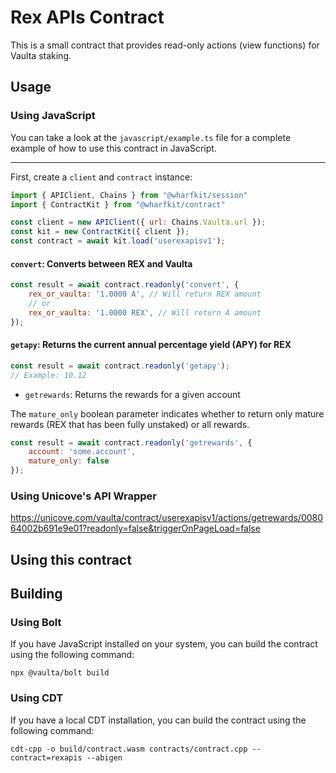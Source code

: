 # Rex APIs Contract

This is a small contract that provides read-only actions (view functions) for 
Vaulta staking.

## Usage

### Using JavaScript

You can take a look at the `javascript/example.ts` file for a complete example of how to use this contract in JavaScript.

---

First, create a `client` and `contract` instance:

```javascript
import { APIClient, Chains } from "@wharfkit/session"
import { ContractKit } from "@wharfkit/contract"

const client = new APIClient({ url: Chains.Vaulta.url });
const kit = new ContractKit({ client });
const contract = await kit.load('userexapisv1');
```

#### `convert`: Converts between REX and Vaulta

```javascript
const result = await contract.readonly('convert', {
    rex_or_vaulta: '1.0000 A', // Will return REX amount
    // or
    rex_or_vaulta: '1.0000 REX', // Will return A amount
});
```

#### `getapy`: Returns the current annual percentage yield (APY) for REX

```javascript
const result = await contract.readonly('getapy');
// Example: 10.12
```

- `getrewards`: Returns the rewards for a given account

The `mature_only` boolean parameter indicates whether to return only mature rewards (REX that has been fully unstaked) or all rewards.

```javascript
const result = await contract.readonly('getrewards', {
    account: 'some.account',
    mature_only: false
});
```

### Using Unicove's API Wrapper

https://unicove.com/vaulta/contract/userexapisv1/actions/getrewards/008064002b691e9e01?readonly=false&triggerOnPageLoad=false

## Using this contract

## Building

### Using Bolt

If you have JavaScript installed on your system, you can build the contract using the following command:

```shell
npx @vaulta/bolt build
```

### Using CDT

If you have a local CDT installation, you can build the contract using the following command:

```shell
cdt-cpp -o build/contract.wasm contracts/contract.cpp --contract=rexapis --abigen
```